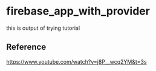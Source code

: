 # firebase_app_with_provider

this is output of trying tutorial

## Reference

https://www.youtube.com/watch?v=j8P__wcq2YM&t=3s
